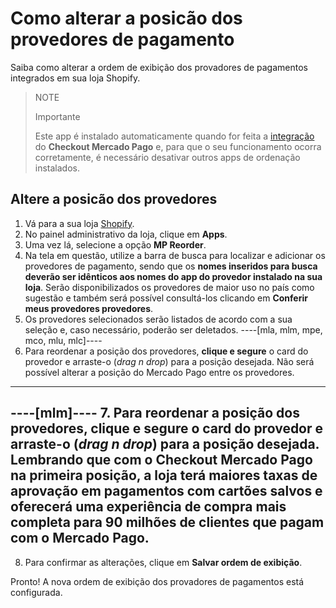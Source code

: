 # Como alterar a posicão dos provedores de pagamento

Saiba como alterar a ordem de exibição dos provadores de pagamentos integrados em sua loja Shopify.

> NOTE
>
> Importante
>
> Este app é instalado automaticamente quando for feita a [integração](/developers/pt/docs/shopify/integration-configuration/checkout-pro) do **Checkout Mercado Pago** e, para que o seu funcionamento ocorra corretamente, é necessário desativar outros apps de ordenação instalados.

## Altere a posicão dos provedores

1. Vá para a sua loja [Shopify](https://accounts.shopify.com/store-login).
2. No painel administrativo da loja, clique em **Apps**.
3. Uma vez lá, selecione a opção **MP Reorder**. 
4. Na tela em questão, utilize a barra de busca para localizar e adicionar os provedores de pagamento, sendo que os **nomes inseridos para busca deverão ser idênticos aos nomes do app do provedor instalado na sua loja**. Serão disponibilizados os provedores de maior uso no país como sugestão e também será possível consultá-los clicando em **Conferir meus provedores provedores**.
5. Os provedores selecionados serão listados de acordo com a sua seleção e, caso necessário, poderão ser deletados. 
----[mla, mlm, mpe, mco, mlu, mlc]----
6. Para reordenar a posição dos provedores, **clique e segure** o card do provedor e arraste-o (_drag n drop_) para a posição desejada. Não será possível alterar a posição do Mercado Pago entre os provedores.
------------
----[mlm]----
7. Para reordenar a posição dos provedores, **clique e segure** o card do provedor e arraste-o (_drag n drop_) para a posição desejada. Lembrando que com o **Checkout Mercado Pago** na primeira posição, a loja terá maiores taxas de aprovação em pagamentos com cartões salvos e oferecerá uma experiência de compra mais completa para 90 milhões de clientes que pagam com o Mercado Pago.
------------
8. Para confirmar as alterações, clique em **Salvar ordem de exibição**.

Pronto! A nova ordem de exibição dos provadores de pagamentos está configurada.